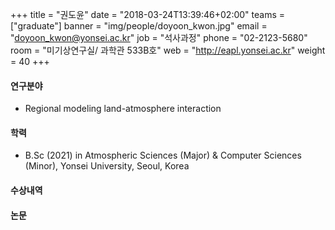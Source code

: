 ﻿+++
title = "권도윤"
date = "2018-03-24T13:39:46+02:00"
teams = ["graduate"]
banner = "img/people/doyoon_kwon.jpg"
email = "doyoon_kwon@yonsei.ac.kr"
job = "석사과정"
phone = "02-2123-5680"
room = "미기상연구실/ 과학관 533B호"
web = "http://eapl.yonsei.ac.kr"
weight = 40
+++

#### 연구분야
 + Regional modeling land-atmosphere interaction

#### 학력
 + B.Sc (2021) in Atmospheric Sciences (Major) & Computer Sciences (Minor), Yonsei University, Seoul, Korea

#### 수상내역

#### 논문
